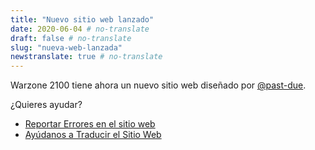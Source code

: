 ```yaml
---
title: "Nuevo sitio web lanzado"
date: 2020-06-04 # no-translate
draft: false # no-translate
slug: "nueva-web-lanzada"
newstranslate: true # no-translate
---
```


Warzone 2100 tiene ahora un nuevo sitio web diseñado por [@past-due](https://github.com/past-due).

¿Quieres ayudar?
- [Reportar Errores en el sitio web](https://github.com/Warzone2100/wz2100.net/issues/new/choose)
- [Ayúdanos a Traducir el Sitio Web](https://github.com/Warzone2100/wz2100.net/docs/Translation.md)
